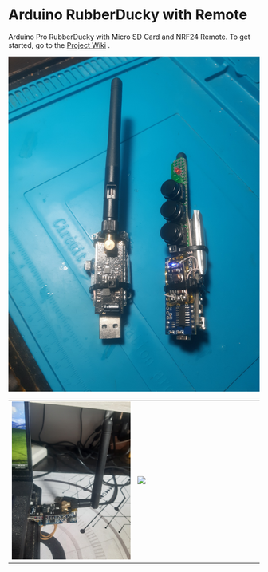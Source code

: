 # Arduino RubberDucky with Remote
Arduino Pro RubberDucky with Micro SD Card and NRF24 Remote.
To get started, go to the [Project Wiki](https://github.com/sorinbotirla/Arduino-Rubberducky-with-Remote/wiki) .
<br />
<table width="100%'>
  <td width="33%">
    <img src="https://raw.githubusercontent.com/sorinbotirla/Arduino-Rubberducky-with-Remote/refs/heads/main/20250726_092931.jpg" />
  </td>
  <td width="33%">
    <img src="https://raw.githubusercontent.com/sorinbotirla/Arduino-Rubberducky-with-Remote/refs/heads/main/20250726_092955.jpg" />
  </td>
  <td width="33%">
    <img src="https://github.com/sorinbotirla/Arduino-Rubberducky-with-Remote/blob/main/ezgif-1f73a2c0fe1660.gif?raw=true" />
  </td>
</table>
